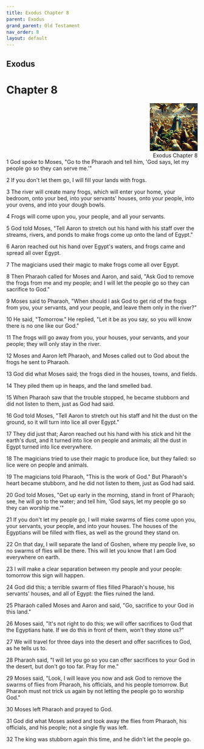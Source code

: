 ```yaml
---
title: Exodus Chapter 8
parent: Exodus
grand_parent: Old Testament
nav_order: 8
layout: default
---
```


## Exodus

# Chapter 8

<div style="clear: both; text-align: right;">
    <img src="/assets/Image/Exodus/500/8.jpg" alt="Exodus Chapter 8" class="chapter-image" style="max-width: 25%; height: auto;"/>
    <figcaption style="font-size: 14px;">Exodus Chapter 8</figcaption>
</div>
1 God spoke to Moses, "Go to the Pharaoh and tell him, 'God says, let my people go so they can serve me.'"

2 If you don't let them go, I will fill your lands with frogs.

3 The river will create many frogs, which will enter your home, your bedroom, onto your bed, into your servants' houses, onto your people, into your ovens, and into your dough bowls.

4 Frogs will come upon you, your people, and all your servants.

5 God told Moses, "Tell Aaron to stretch out his hand with his staff over the streams, rivers, and ponds to make frogs come up onto the land of Egypt."

6 Aaron reached out his hand over Egypt's waters, and frogs came and spread all over Egypt.

7 The magicians used their magic to make frogs come all over Egypt.

8 Then Pharaoh called for Moses and Aaron, and said, "Ask God to remove the frogs from me and my people; and I will let the people go so they can sacrifice to God."

9 Moses said to Pharaoh, "When should I ask God to get rid of the frogs from you, your servants, and your people, and leave them only in the river?"

10 He said, "Tomorrow." He replied, "Let it be as you say, so you will know there is no one like our God."

11 The frogs will go away from you, your houses, your servants, and your people; they will only stay in the river.

12 Moses and Aaron left Pharaoh, and Moses called out to God about the frogs he sent to Pharaoh.

13 God did what Moses said; the frogs died in the houses, towns, and fields.

14 They piled them up in heaps, and the land smelled bad.

15 When Pharaoh saw that the trouble stopped, he became stubborn and did not listen to them, just as God had said.

16 God told Moses, "Tell Aaron to stretch out his staff and hit the dust on the ground, so it will turn into lice all over Egypt."

17 They did just that; Aaron reached out his hand with his stick and hit the earth's dust, and it turned into lice on people and animals; all the dust in Egypt turned into lice everywhere.

18 The magicians tried to use their magic to produce lice, but they failed: so lice were on people and animals.

19 The magicians told Pharaoh, "This is the work of God." But Pharaoh's heart became stubborn, and he did not listen to them, just as God had said.

20 God told Moses, "Get up early in the morning, stand in front of Pharaoh; see, he will go to the water; and tell him, 'God says, let my people go so they can worship me.'"

21 If you don't let my people go, I will make swarms of flies come upon you, your servants, your people, and into your houses. The houses of the Egyptians will be filled with flies, as well as the ground they stand on.

22 On that day, I will separate the land of Goshen, where my people live, so no swarms of flies will be there. This will let you know that I am God everywhere on earth.

23 I will make a clear separation between my people and your people: tomorrow this sign will happen.

24 God did this; a terrible swarm of flies filled Pharaoh's house, his servants' houses, and all of Egypt: the flies ruined the land.

25 Pharaoh called Moses and Aaron and said, "Go, sacrifice to your God in this land."

26 Moses said, "It's not right to do this; we will offer sacrifices to God that the Egyptians hate. If we do this in front of them, won't they stone us?"

27 We will travel for three days into the desert and offer sacrifices to God, as he tells us to.

28 Pharaoh said, "I will let you go so you can offer sacrifices to your God in the desert, but don't go too far. Pray for me."

29 Moses said, "Look, I will leave you now and ask God to remove the swarms of flies from Pharaoh, his officials, and his people tomorrow. But Pharaoh must not trick us again by not letting the people go to worship God."

30 Moses left Pharaoh and prayed to God.

31 God did what Moses asked and took away the flies from Pharaoh, his officials, and his people; not a single fly was left.

32 The king was stubborn again this time, and he didn't let the people go.


